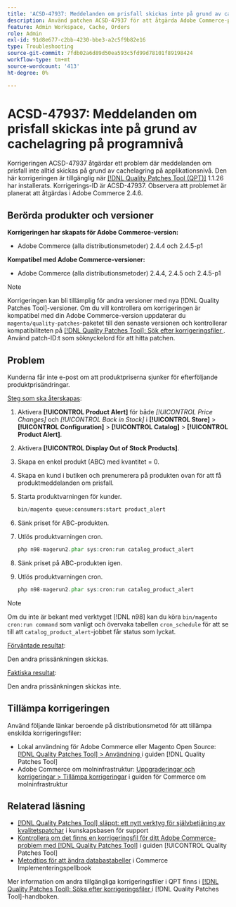 ```yaml
---
title: 'ACSD-47937: Meddelanden om prisfall skickas inte på grund av cachelagring på programnivå'
description: Använd patchen ACSD-47937 för att åtgärda Adobe Commerce-problemet där meddelanden om prisfall inte alltid skickas på grund av cachelagring på applikationsnivå.
feature: Admin Workspace, Cache, Orders
role: Admin
exl-id: 91d8e677-c2bb-4230-bbe3-a2c5f9b82e16
type: Troubleshooting
source-git-commit: 7fdb02a6d89d50ea593c5fd99d78101f89198424
workflow-type: tm+mt
source-wordcount: '413'
ht-degree: 0%

---
```


# ACSD-47937: Meddelanden om prisfall skickas inte på grund av cachelagring på programnivå

Korrigeringen ACSD-47937 åtgärdar ett problem där meddelanden om prisfall inte alltid skickas på grund av cachelagring på applikationsnivå. Den här korrigeringen är tillgänglig när [[!DNL Quality Patches Tool (QPT)]](https://experienceleague.adobe.com/en/docs/commerce-operations/tools/quality-patches-tool/quality-patches-tool-to-self-serve-quality-patches) 1.1.26 har installerats. Korrigerings-ID är ACSD-47937. Observera att problemet är planerat att åtgärdas i Adobe Commerce 2.4.6.

## Berörda produkter och versioner

**Korrigeringen har skapats för Adobe Commerce-version:**

* Adobe Commerce (alla distributionsmetoder) 2.4.4 och 2.4.5-p1

**Kompatibel med Adobe Commerce-versioner:**

* Adobe Commerce (alla distributionsmetoder) 2.4.4, 2.4.5 och 2.4.5-p1

>[!NOTE]
>
>Korrigeringen kan bli tillämplig för andra versioner med nya [!DNL Quality Patches Tool]-versioner. Om du vill kontrollera om korrigeringen är kompatibel med din Adobe Commerce-version uppdaterar du `magento/quality-patches`-paketet till den senaste versionen och kontrollerar kompatibiliteten på [[!DNL Quality Patches Tool]: Sök efter korrigeringsfiler ](https://experienceleague.adobe.com/tools/commerce-quality-patches/index.html). Använd patch-ID:t som söknyckelord för att hitta patchen.

## Problem

Kunderna får inte e-post om att produktpriserna sjunker för efterföljande produktprisändringar.

<u>Steg som ska återskapas</u>:

1. Aktivera **[!UICONTROL Product Alert]** för både *[!UICONTROL Price Changes]* och *[!UICONTROL Back in Stock]* i **[!UICONTROL Store]** > **[!UICONTROL Configuration]** > **[!UICONTROL Catalog]** > **[!UICONTROL Product Alert]**.
1. Aktivera **[!UICONTROL Display Out of Stock Products]**.
1. Skapa en enkel produkt (ABC) med kvantitet = 0.
1. Skapa en kund i butiken och prenumerera på produkten ovan för att få produktmeddelanden om prisfall.
1. Starta produktvarningen för kunder.

   ```PHP
   bin/magento queue:consumers:start product_alert
   ```

1. Sänk priset för ABC-produkten.
1. Utlös produktvarningen cron.

   ```PHP
   php n98-magerun2.phar sys:cron:run catalog_product_alert
   ```

1. Sänk priset på ABC-produkten igen.
1. Utlös produktvarningen cron.

   ```PHP
   php n98-magerun2.phar sys:cron:run catalog_product_alert
   ```

>[!NOTE]
>
>Om du inte är bekant med verktyget [!DNL n98] kan du köra `bin/magento cron:run command` som vanligt och övervaka tabellen `cron_schedule` för att se till att `catalog_product_alert`-jobbet får status som lyckat.

<u>Förväntade resultat</u>:

Den andra prissänkningen skickas.

<u>Faktiska resultat</u>:

Den andra prissänkningen skickas inte.

## Tillämpa korrigeringen

Använd följande länkar beroende på distributionsmetod för att tillämpa enskilda korrigeringsfiler:

* Lokal användning för Adobe Commerce eller Magento Open Source: [[!DNL Quality Patches Tool] > Användning ](/help/tools/quality-patches-tool/usage.md) i guiden [!DNL Quality Patches Tool]
* Adobe Commerce om molninfrastruktur: [Uppgraderingar och korrigeringar > Tillämpa korrigeringar](https://experienceleague.adobe.com/docs/commerce-cloud-service/user-guide/develop/upgrade/apply-patches.html) i guiden för Commerce om molninfrastruktur

## Relaterad läsning

* [[!DNL Quality Patches Tool] släppt: ett nytt verktyg för självbetjäning av kvalitetspatchar](https://experienceleague.adobe.com/en/docs/commerce-operations/tools/quality-patches-tool/quality-patches-tool-to-self-serve-quality-patches) i kunskapsbasen för support
* [Kontrollera om det finns en korrigeringsfil för ditt Adobe Commerce-problem med  [!DNL Quality Patches Tool]](/help/tools/quality-patches-tool/patches-available-in-qpt/check-patch-for-magento-issue-with-magento-quality-patches.md) i guiden [!UICONTROL Quality Patches Tool]
* [Metodtips för att ändra databastabeller](https://experienceleague.adobe.com/en/docs/commerce-operations/implementation-playbook/best-practices/development/modifying-core-and-third-party-tables#why-adobe-recommends-avoiding-modifications) i Commerce Implementeringspellbook


Mer information om andra tillgängliga korrigeringsfiler i QPT finns i [[!DNL Quality Patches Tool]: Söka efter korrigeringsfiler ](https://experienceleague.adobe.com/tools/commerce-quality-patches/index.html) i [!DNL Quality Patches Tool]-handboken.
